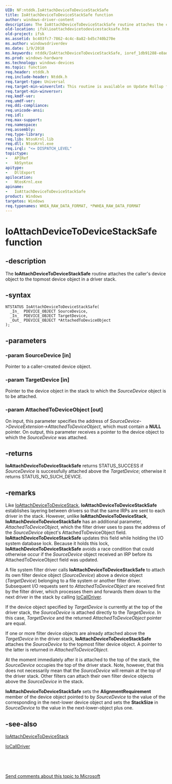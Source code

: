 ```yaml
---
UID: NF:ntddk.IoAttachDeviceToDeviceStackSafe
title: IoAttachDeviceToDeviceStackSafe function
author: windows-driver-content
description: The IoAttachDeviceToDeviceStackSafe routine attaches the caller's device object to the topmost device object in a driver stack.
old-location: ifsk\ioattachdevicetodevicestacksafe.htm
old-project: ifsk
ms.assetid: bc403fc7-7862-4c4c-8a82-bd5c740b270e
ms.author: windowsdriverdev
ms.date: 1/9/2018
ms.keywords: ntddk/IoAttachDeviceToDeviceStackSafe, ioref_1db91288-e8ad-4796-9052-333bf37f01d1.xml, ifsk.ioattachdevicetodevicestacksafe, IoAttachDeviceToDeviceStackSafe routine [Installable File System Drivers], IoAttachDeviceToDeviceStackSafe
ms.prod: windows-hardware
ms.technology: windows-devices
ms.topic: function
req.header: ntddk.h
req.include-header: Ntddk.h
req.target-type: Universal
req.target-min-winverclnt: This routine is available on Update Rollup for Windows 2000 Service Pack 4 (SP4) and on Windows XP and later.
req.target-min-winversvr: 
req.kmdf-ver: 
req.umdf-ver: 
req.ddi-compliance: 
req.unicode-ansi: 
req.idl: 
req.max-support: 
req.namespace: 
req.assembly: 
req.type-library: 
req.lib: NtosKrnl.lib
req.dll: NtosKrnl.exe
req.irql: "<= DISPATCH_LEVEL"
topictype:
-	APIRef
-	kbSyntax
apitype:
-	DllExport
apilocation:
-	NtosKrnl.exe
apiname:
-	IoAttachDeviceToDeviceStackSafe
product: Windows
targetos: Windows
req.typenames: WHEA_RAW_DATA_FORMAT, *PWHEA_RAW_DATA_FORMAT
---
```


# IoAttachDeviceToDeviceStackSafe function


## -description


The <b>IoAttachDeviceToDeviceStackSafe</b> routine attaches the caller's device object to the topmost device object in a driver stack. 


## -syntax


````
NTSTATUS IoAttachDeviceToDeviceStackSafe(
  _In_  PDEVICE_OBJECT SourceDevice,
  _In_  PDEVICE_OBJECT TargetDevice,
  _Out_ PDEVICE_OBJECT *AttachedToDeviceObject
);
````


## -parameters




### -param SourceDevice [in]

Pointer to a caller-created device object. 


### -param TargetDevice [in]

Pointer to the device object in the stack to which the <i>SourceDevice</i> object is to be attached. 


### -param AttachedToDeviceObject [out]

On input, this parameter specifies the address of <i>SourceDevice-&gt;DeviceExtension-&gt;AttachedToDeviceObject</i>, which must contain a <b>NULL</b> pointer. On output, this parameter receives a pointer to the device object to which the <i>SourceDevice</i> was attached. 


## -returns


<b>IoAttachDeviceToDeviceStackSafe</b> returns STATUS_SUCCESS if <i>SourceDevice</i> is successfully attached above the <i>TargetDevice</i>; otherwise it returns STATUS_NO_SUCH_DEVICE. 



## -remarks


Like <a href="..\wdm\nf-wdm-ioattachdevicetodevicestack.md">IoAttachDeviceToDeviceStack</a>, <b>IoAttachDeviceToDeviceStackSafe</b> establishes layering between drivers so that the same IRPs are sent to each driver in the stack. However, unlike <b>IoAttachDeviceToDeviceStack</b>, <b>IoAttachDeviceToDeviceStackSafe</b> has an additional parameter, <i>AttachedToDeviceObject</i>, which the filter driver uses to pass the address of the <i>SourceDevice</i> object's AttachedToDeviceObject field. <b>IoAttachDeviceToDeviceStackSafe</b> updates this field while holding the I/O system database lock. Because it holds this lock, <b>IoAttachDeviceToDeviceStackSafe</b> avoids a race condition that could otherwise occur if the <i>SourceDevice</i> object received an IRP before its AttachedToDeviceObject field was updated. 

A file system filter driver calls <b>IoAttachDeviceToDeviceStackSafe</b> to attach its own filter device object (<i>SourceDevice</i>) above a device object (<i>TargetDevice</i>) belonging to a file system or another filter driver. Subsequent I/O requests sent to <i>AttachedToDeviceObject</i> are received first by the filter driver, which processes them and forwards them down to the next driver in the stack by calling <a href="..\wdm\nf-wdm-iocalldriver.md">IoCallDriver</a>. 

If the device object specified by <i>TargetDevice</i> is currently at the top of the driver stack, the <i>SourceDevice</i> is attached directly to the <i>TargetDevice</i>. In this case, <i>TargetDevice</i> and the returned <i>AttachedToDeviceObject</i> pointer are equal. 

If one or more filter device objects are already attached above the <i>TargetDevice</i> in the driver stack, <b>IoAttachDeviceToDeviceStackSafe</b> attaches the <i>SourceDevice</i> to the topmost filter device object. A pointer to the latter is returned in <i>AttachedToDeviceObject</i>. 

At the moment immediately after it is attached to the top of the stack, the <i>SourceDevice</i> occupies the top of the driver stack. Note, however, that this does not necessarily mean that the <i>SourceDevice</i> will remain at the top of the driver stack. Other filters can attach their own filter device objects above the <i>SourceDevice</i> in the stack. 

<b>IoAttachDeviceToDeviceStackSafe</b> sets the <b>AlignmentRequirement</b> member of the device object pointed to by <i>SourceDevice</i> to the value of the corresponding in the next-lower device object and sets the <b>StackSize</b> in <i>SourceDevice</i> to the value in the next-lower-object plus one. 



## -see-also

<a href="..\wdm\nf-wdm-ioattachdevicetodevicestack.md">IoAttachDeviceToDeviceStack</a>

<a href="..\wdm\nf-wdm-iocalldriver.md">IoCallDriver</a>

 

 

<a href="mailto:wsddocfb@microsoft.com?subject=Documentation%20feedback [ifsk\ifsk]:%20IoAttachDeviceToDeviceStackSafe routine%20 RELEASE:%20(1/9/2018)&amp;body=%0A%0APRIVACY STATEMENT%0A%0AWe use your feedback to improve the documentation. We don't use your email address for any other purpose, and we'll remove your email address from our system after the issue that you're reporting is fixed. While we're working to fix this issue, we might send you an email message to ask for more info. Later, we might also send you an email message to let you know that we've addressed your feedback.%0A%0AFor more info about Microsoft's privacy policy, see http://privacy.microsoft.com/en-us/default.aspx." title="Send comments about this topic to Microsoft">Send comments about this topic to Microsoft</a>

